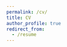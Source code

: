 ```yaml
---
permalink: /cv/
title: CV
author_profile: true
redirect_from:
  - /resume
---
```

<!--
[Long CV](https://kc1729.github.io/files/cv_Karan_Chadha.pdf) (4 pages) <br>
[Short CV](https://kc1729.github.io/files/short_cv_Karan_Chadha.pdf) (1 page)
--->